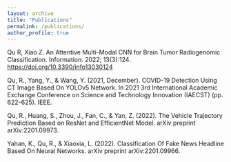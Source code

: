 ```yaml
---
layout: archive
title: "Publications"
permalink: /publications/
author_profile: true
---
```

Qu R, Xiao Z. An Attentive Multi-Modal CNN for Brain Tumor Radiogenomic Classification. Information. 2022; 13(3):124. https://doi.org/10.3390/info13030124

Qu, R., Yang, Y., & Wang, Y. (2021, December). COVID-19 Detection Using CT Image Based On YOLOv5 Network. In 2021 3rd International Academic Exchange Conference on Science and Technology Innovation (IAECST) (pp. 622-625). IEEE.

Qu, R., Huang, S., Zhou, J., Fan, C., & Yan, Z. (2022). The Vehicle Trajectory Prediction Based on ResNet and EfficientNet Model. arXiv preprint arXiv:2201.09973.

Yahan, K., Qu, R., & Xiaoxia, L. (2022). Classification Of Fake News Headline Based On Neural Networks. arXiv preprint arXiv:2201.09966.

